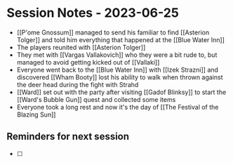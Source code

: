 # Session Notes - 2023-06-25
* [[P'ome Gnossum]] managed to send his familiar to find [[Asterion Tolger]] and told him everything that happened at the [[Blue Water Inn]]
* The players reunited with [[Asterion Tolger]]
* They met with [[Vargas Vallakovich]] who they were a bit rude to, but managed to avoid getting kicked out of [[Vallaki]]
* Everyone went back to the [[Blue Water Inn]] with [[Izek Strazni]] and discovered [[Wham Booty]] lost his ability to walk when thrown against the deer head during the fight with Strahd
* [[Ward]] set out with the party after visiting [[Gadof Blinksy]] to start the [[Ward's Bubble Gun]] quest and collected some items
* Everyone took a long rest and now it's the day of [[The Festival of the Blazing Sun]]

## Reminders for next session
* [ ] 